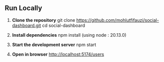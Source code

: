 ## Run Locally

1. **Clone the repository**
   git clone <https://github.com/mohlutfifauzi/social-dashboard.git>
   cd social-dashboard

2. **Install dependencies**
   npm install (using node : 20.13.0)

3. **Start the development server**
   npm start

4. **Open in browser**
   <http://localhost:5174/users>
